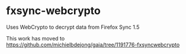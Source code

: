 # fxsync-webcrypto
Uses WebCrypto to decrypt data from Firefox Sync 1.5

This work has moved to https://github.com/michielbdejong/gaia/tree/1191776-fxsyncwebcrypto
